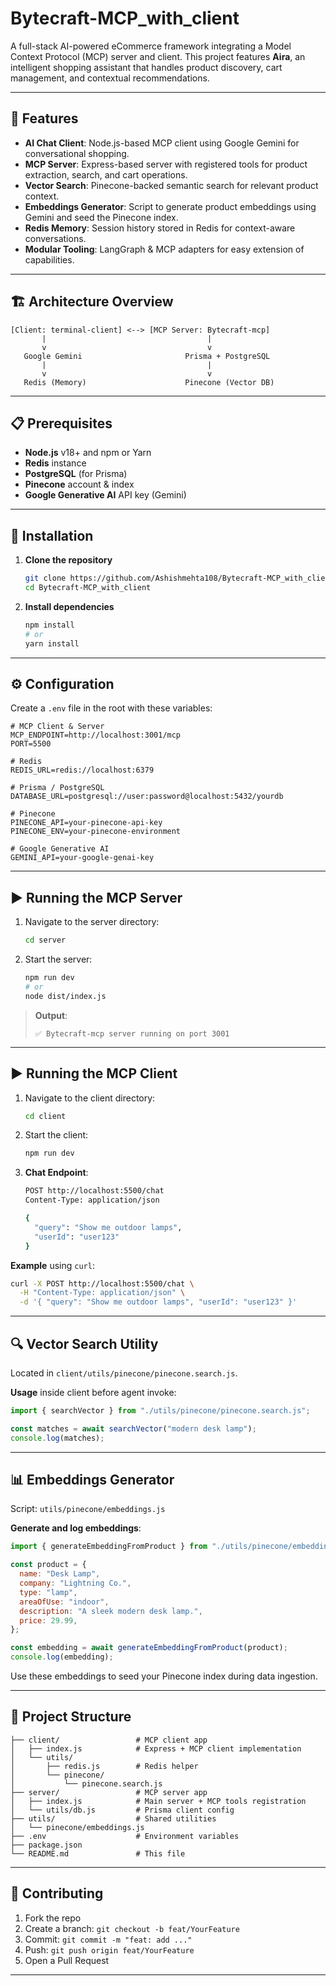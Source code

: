 # Bytecraft-MCP_with_client

A full-stack AI-powered eCommerce framework integrating a Model Context Protocol (MCP) server and client. This project features **Aira**, an intelligent shopping assistant that handles product discovery, cart management, and contextual recommendations.

---

## 🚀 Features

- **AI Chat Client**: Node.js-based MCP client using Google Gemini for conversational shopping.
- **MCP Server**: Express-based server with registered tools for product extraction, search, and cart operations.
- **Vector Search**: Pinecone-backed semantic search for relevant product context.
- **Embeddings Generator**: Script to generate product embeddings using Gemini and seed the Pinecone index.
- **Redis Memory**: Session history stored in Redis for context-aware conversations.
- **Modular Tooling**: LangGraph & MCP adapters for easy extension of capabilities.

---

## 🏗 Architecture Overview

```
[Client: terminal-client] <--> [MCP Server: Bytecraft-mcp]
       |                                    |
       v                                    v
   Google Gemini                       Prisma + PostgreSQL
       |                                    |
       v                                    v
   Redis (Memory)                      Pinecone (Vector DB)
```

---

## 📋 Prerequisites

- **Node.js** v18+ and npm or Yarn
- **Redis** instance
- **PostgreSQL** (for Prisma)
- **Pinecone** account & index
- **Google Generative AI** API key (Gemini)

---

## 🔧 Installation

1. **Clone the repository**

   ```bash
   git clone https://github.com/Ashishmehta108/Bytecraft-MCP_with_client.git
   cd Bytecraft-MCP_with_client
   ```

2. **Install dependencies**

   ```bash
   npm install
   # or
   yarn install
   ```

---

## ⚙ Configuration

Create a `.env` file in the root with these variables:

```env
# MCP Client & Server
MCP_ENDPOINT=http://localhost:3001/mcp
PORT=5500

# Redis
REDIS_URL=redis://localhost:6379

# Prisma / PostgreSQL
DATABASE_URL=postgresql://user:password@localhost:5432/yourdb

# Pinecone
PINECONE_API=your-pinecone-api-key
PINECONE_ENV=your-pinecone-environment

# Google Generative AI
GEMINI_API=your-google-genai-key
```

---

## ▶️ Running the MCP Server

1. Navigate to the server directory:

   ```bash
   cd server
   ```

2. Start the server:

   ```bash
   npm run dev
   # or
   node dist/index.js
   ```

> **Output**:
>
> ```
> ✅ Bytecraft-mcp server running on port 3001
> ```

---

## ▶️ Running the MCP Client

1. Navigate to the client directory:

   ```bash
   cd client
   ```

2. Start the client:

   ```bash
   npm run dev
   ```

3. **Chat Endpoint**:

   ```bash
   POST http://localhost:5500/chat
   Content-Type: application/json

   {
     "query": "Show me outdoor lamps",
     "userId": "user123"
   }
   ```

**Example** using `curl`:

```bash
curl -X POST http://localhost:5500/chat \
  -H "Content-Type: application/json" \
  -d '{ "query": "Show me outdoor lamps", "userId": "user123" }'
```

---

## 🔍 Vector Search Utility

Located in `client/utils/pinecone/pinecone.search.js`.

**Usage** inside client before agent invoke:

```js
import { searchVector } from "./utils/pinecone/pinecone.search.js";

const matches = await searchVector("modern desk lamp");
console.log(matches);
```

---

## 📊 Embeddings Generator

Script: `utils/pinecone/embeddings.js`

**Generate and log embeddings**:

```js
import { generateEmbeddingFromProduct } from "./utils/pinecone/embeddings.js";

const product = {
  name: "Desk Lamp",
  company: "Lightning Co.",
  type: "lamp",
  areaOfUse: "indoor",
  description: "A sleek modern desk lamp.",
  price: 29.99,
};

const embedding = await generateEmbeddingFromProduct(product);
console.log(embedding);
```

Use these embeddings to seed your Pinecone index during data ingestion.

---

## 📂 Project Structure

```
├── client/                 # MCP client app
│   ├── index.js            # Express + MCP client implementation
│   └── utils/
│       ├── redis.js        # Redis helper
│       └── pinecone/
│           └── pinecone.search.js
├── server/                 # MCP server app
│   ├── index.js            # Main server + MCP tools registration
│   └── utils/db.js         # Prisma client config
├── utils/                  # Shared utilities
│   └── pinecone/embeddings.js
├── .env                    # Environment variables
├── package.json
└── README.md               # This file
```

---

## 🤝 Contributing

1. Fork the repo
2. Create a branch: `git checkout -b feat/YourFeature`
3. Commit: `git commit -m "feat: add ..."`
4. Push: `git push origin feat/YourFeature`
5. Open a Pull Request

---

